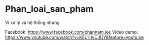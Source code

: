 # Phan_loai_san_pham
Vi xử lý và hệ thống nhúng


Facebook: https://www.facebook.com/phannam.lee
Video demo: https://www.youtube.com/watch?v=KEL1-IvCJUY&feature=youtu.be
